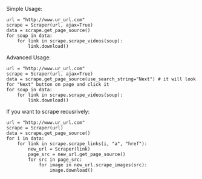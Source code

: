 
Simple Usage:


    url = "http://www.ur_url.com"
    scrape = Scraper(url, ajax=True)
    data = scrape.get_page_source()
    for soup in data:
        for link in scrape.scrape_videos(soup):
            link.download()

Advanced Usage:

    url = "http://www.ur_url.com"
    scrape = Scraper(url, ajax=True)
    data = scrape.get_page_source(use_search_string="Next") # it will look for "Next" button on page and click it
    for soup in data:
        for link in scrape.scrape_videos(soup):
            link.download()

If you want to scrape recusrively:

    url = "http://www.ur_url.com"
    scrape = Scraper(url)
    data = scrape.get_page_source()
    for i in data:
        for link in scrape.scrape_links(i, "a", "href"):
            new_url = Scraper(link)
            page_src = new_url.get_page_source()
            for src in page_src:
                for image in new_url.scrape_images(src):
                    image.download()



